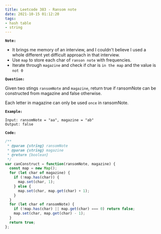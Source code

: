 ```yaml
---
title: Leetcode 383 - Ransom note
date: 2021-10-15 01:12:20
tags:
- hash table
- string
---
```

**`Note:`**
- It brings me memory of an interview, and I couldn't believe I used a whole different yet difficult approach in that interview. 
- Use `map` to store each char of `ranson note` with frequencies.
- Iterate through `magazine` and check if char is `in the map` and the value is `not 0`

**`Question:`**

Given two stings `ransomNote` and `magazine`, return true if ransomNote can be constructed from magazine and false otherwise.

Each letter in magazine can only be used `once` in ransomNote.

**`Example:`**
```
Input: ransomNote = "aa", magazine = "ab"
Output: false
```

**`Code:`**
```javascript
/**
 * @param {string} ransomNote
 * @param {string} magazine
 * @return {boolean}
 */
var canConstruct = function(ransomNote, magazine) {
  const map = new Map();
  for (let char of magazine) {
    if (!map.has(char)) {
      map.set(char, 1);
    } else {
      map.set(char, map.get(char) + 1);
    }
  }
  for (let char of ransomNote) {
    if (!map.has(char) || map.get(char) === 0) return false;
    map.set(char, map.get(char) - 1);
  }
  return true;
};
```